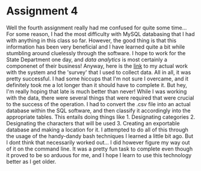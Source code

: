 # Assignment 4
Well the fourth assignment really had me confused for quite some time... For some reason, I had the most difficulty with MySQL databasing that I had with anything in this class so far.
However, the good thing is that this information has been very beneficial and I have learned quite a bit while stumbling around cluelessly through the software.
I hope to work for the State Department one day, and *data analytics* is most certainly a componenet of their business!
Anyway, here is the [link](https://github.com/elliotjonathan94/elliotjonathan94.github.io) to my actual work with the system and the 'survey' that I used to collect data.
All in all, it was pretty successful. I had some hiccups that I'm not sure I overcame, and it definitely took me a lot longer than it should have to complete it.
But hey, I'm really hoping that late is much better than never!
While I was working with the data, there were several things that were required that were crucial to the success of the operation. 
I had to convert the .csv file into an actual database within the SQL software, and then classify it accordingly into the appropriate tables.
This entails doing things like  1. Designating categories  2. Designating the characters that will be used  3. Creating an exportable database and making a location for it.
I attempted to do all of this through the usage of the handy-dandy bash techniques I learned a little bit ago. 
But I dont think that necessarily worked out... I did however figure my way out of it on the command line. It was a pretty fun task to complete even though it proved to be so arduous for me, and I hope I learn to use this technology better as I get older.
